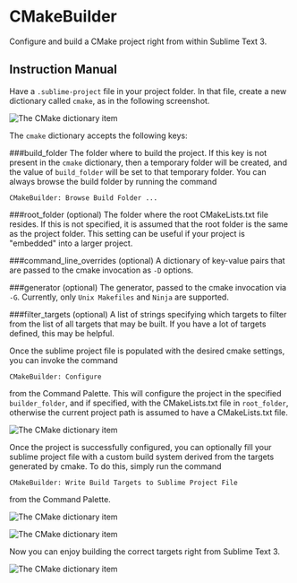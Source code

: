 # CMakeBuilder
Configure and build a CMake project right from within Sublime Text 3.

## Instruction Manual
Have a `.sublime-project` file in your project folder. In that file, create a
new dictionary called `cmake`, as in the following screenshot.

![The CMake dictionary item](https://raw.githubusercontent.com/rwols/CMakeBuilder/screenshots/screenshots/1.png "The CMake dictionary inside a sublime project file")

The `cmake` dictionary accepts the following keys:

###build\_folder
The folder where to build the project. If this key is not present in the `cmake`
dictionary, then a temporary folder will be created, and the value of
`build_folder` will be set to that temporary folder. You can always browse the
build folder by running the command

    CMakeBuilder: Browse Build Folder ...

###root\_folder (optional)
The folder where the root CMakeLists.txt file resides. If this is not specified,
it is assumed that the root folder is the same as the project folder. This 
setting can be useful if your project is "embedded" into a larger project.

###command\_line\_overrides (optional)
A dictionary of key-value pairs that are passed to the cmake invocation as `-D` 
options.

###generator (optional)
The generator, passed to the cmake invocation via `-G`. Currently, only 
`Unix Makefiles` and `Ninja` are supported.

###filter\_targets (optional)
A list of strings specifying which targets to filter from the list of all 
targets that may be built. If you have a lot of targets defined, this may be 
helpful.

Once the sublime project file is populated with the desired cmake settings, you 
can invoke the command

    CMakeBuilder: Configure

from the Command Palette. This will configure the project in the specified 
`builder_folder`, and if specified, with the CMakeLists.txt file in 
`root_folder`, otherwise the current project path is assumed to have a 
CMakeLists.txt file.

![The CMake dictionary item](https://raw.githubusercontent.com/rwols/CMakeBuilder/screenshots/screenshots/2.png "Running the Configure step")

Once the project is successfully configured, you can optionally fill your 
sublime project file with a custom build system derived from the targets 
generated by cmake. To do this, simply run the command

    CMakeBuilder: Write Build Targets to Sublime Project File

from the Command Palette.

![The CMake dictionary item](https://raw.githubusercontent.com/rwols/CMakeBuilder/screenshots/screenshots/5.png "Configuring the custom build system")

![The CMake dictionary item](https://raw.githubusercontent.com/rwols/CMakeBuilder/screenshots/screenshots/7.png "The custom build system has been configured")

Now you can enjoy building the correct targets right from Sublime Text 3.

![The CMake dictionary item](https://raw.githubusercontent.com/rwols/CMakeBuilder/screenshots/screenshots/8.png "Building your defined targets with multithreaded make in Sublime Text 3")